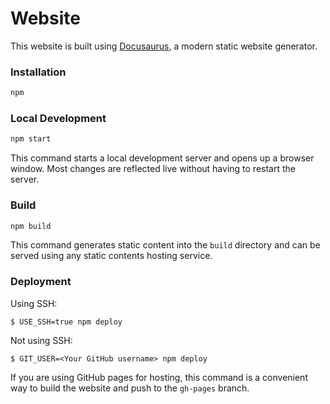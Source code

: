 # Website

This website is built using [Docusaurus](https://docusaurus.io/), a modern static website generator.

### Installation

```sh
npm
```

### Local Development

```sh
npm start
```

This command starts a local development server and opens up a browser window. Most changes are reflected live without having to restart the server.

### Build

```sh
npm build
```

This command generates static content into the `build` directory and can be served using any static contents hosting service.

### Deployment

Using SSH:

```
$ USE_SSH=true npm deploy
```

Not using SSH:

```
$ GIT_USER=<Your GitHub username> npm deploy
```

If you are using GitHub pages for hosting, this command is a convenient way to build the website and push to the `gh-pages` branch.
